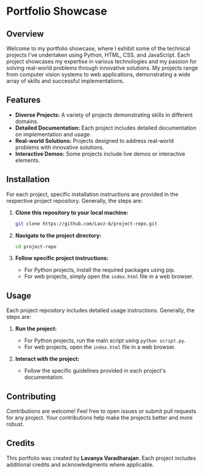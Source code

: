 # Portfolio Showcase

## Overview
Welcome to my portfolio showcase, where I exhibit some of the technical projects I've undertaken using Python, HTML, CSS, and JavaScript. Each project showcases my expertise in various technologies and my passion for solving real-world problems through innovative solutions. My projects range from computer vision systems to web applications, demonstrating a wide array of skills and successful implementations.

## Features
- **Diverse Projects:** A variety of projects demonstrating skills in different domains.
- **Detailed Documentation:** Each project includes detailed documentation on implementation and usage.
- **Real-world Solutions:** Projects designed to address real-world problems with innovative solutions.
- **Interactive Demos:** Some projects include live demos or interactive elements.

## Installation
For each project, specific installation instructions are provided in the respective project repository. Generally, the steps are:

1. **Clone this repository to your local machine:**

    ```bash
    git clone https://github.com/Lavz-8/project-repo.git
    ```

2. **Navigate to the project directory:**

    ```bash
    cd project-repo

    ```

3. **Follow specific project instructions:**

    - For Python projects, install the required packages using pip.
    - For web projects, simply open the `index.html` file in a web browser.
  
## Usage
Each project repository includes detailed usage instructions. Generally, the steps are:

1. **Run the project:**

    - For Python projects, run the main script using `python script.py`.
    - For web projects, open the `index.html` file in a web browser.

2. **Interact with the project:**

    - Follow the specific guidelines provided in each project's documentation.
  
## Contributing
Contributions are welcome! Feel free to open issues or submit pull requests for any project. Your contributions help make the projects better and more robust.

## Credits
This portfolio was created by **Lavanya Varadharajan**. Each project includes additional credits and acknowledgments where applicable.
